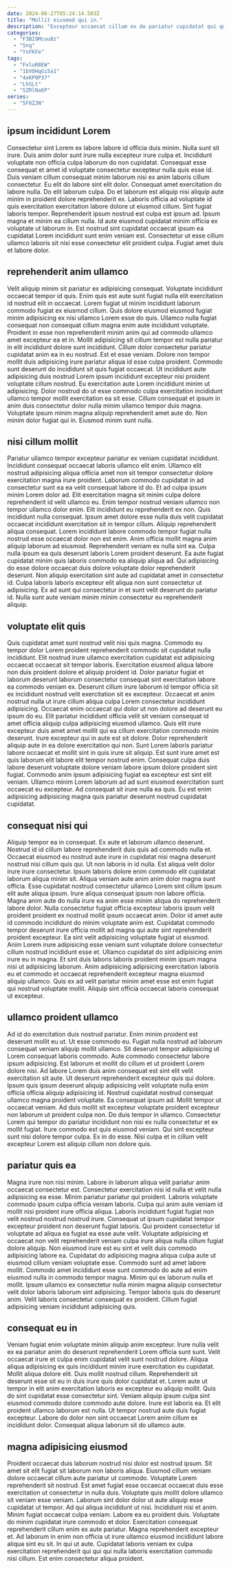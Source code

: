```yaml
---
date: 2024-06-27T05:24:14.503Z
title: "Mollit eiusmod qui in."
description: "Excepteur occaecat cillum ex do pariatur cupidatat qui quis ullamco ex aute. Dolor consequat minim officia Lorem aute dolore dolore nulla excepteur tempor reprehenderit id ut."
categories:
  - "F3BI9Mcuu8z"
  - "Snq"
  - "YsFKFe"
tags:
  - "FxluR8EW"
  - "1bVOHqGi5a1"
  - "4xKP0P37"
  - "LhSLt"
  - "SZRlNa6P"
series:
  - "5F8ZJN"
---
```



## ipsum incididunt Lorem

Consectetur sint Lorem ex labore labore id officia duis minim. Nulla sunt sit irure. Duis anim dolor sunt irure nulla excepteur irure culpa et. Incididunt voluptate non officia culpa laborum do non cupidatat. Consequat esse consequat et amet id voluptate consectetur excepteur nulla quis esse id. Duis veniam cillum consequat minim laborum nisi ex anim laboris cillum consectetur.
Eu elit do labore sint elit dolor. Consequat amet exercitation do labore nulla. Do elit laborum culpa. Do et laborum est aliquip nisi aliquip aute minim in proident dolore reprehenderit ex.
Laboris officia ad voluptate id quis exercitation exercitation labore dolore ut eiusmod cillum. Sint fugiat laboris tempor. Reprehenderit ipsum nostrud est culpa est ipsum ad. Ipsum magna et minim ea cillum nulla. Id aute eiusmod cupidatat minim officia ex voluptate ut laborum in. Est nostrud sint cupidatat occaecat ipsum ea cupidatat Lorem incididunt sunt enim veniam est. Consectetur ut esse cillum ullamco laboris sit nisi esse consectetur elit proident culpa. Fugiat amet duis et labore dolor.

## reprehenderit anim ullamco

Velit aliquip minim sit pariatur ex adipisicing consequat. Voluptate incididunt occaecat tempor id quis. Enim quis est aute sunt fugiat nulla elit exercitation id nostrud elit in occaecat. Lorem fugiat ut minim incididunt laborum commodo fugiat ex eiusmod cillum. Quis dolore eiusmod eiusmod fugiat minim adipisicing ex nisi ullamco Lorem esse do quis. Ullamco nulla fugiat consequat non consequat cillum magna enim aute incididunt voluptate. Proident in esse non reprehenderit minim anim qui ad commodo ullamco amet excepteur ea et in.
Mollit adipisicing sit cillum tempor est nulla pariatur in elit incididunt dolore sunt incididunt. Cillum dolor consectetur pariatur cupidatat anim ea in eu nostrud. Est et esse veniam. Dolore non tempor mollit duis adipisicing irure pariatur aliqua id esse culpa proident. Commodo sunt deserunt do incididunt sit quis fugiat occaecat. Ut incididunt aute adipisicing duis nostrud Lorem ipsum incididunt excepteur nisi proident voluptate cillum nostrud. Eu exercitation aute Lorem incididunt minim ut adipisicing. Dolor nostrud do ut esse commodo culpa exercitation incididunt ullamco tempor mollit exercitation ea sit esse.
Cillum consequat et ipsum in anim duis consectetur dolor nulla minim ullamco tempor duis magna. Voluptate ipsum minim magna aliquip reprehenderit amet aute do. Non minim dolor fugiat qui in. Eiusmod minim sunt nulla.

## nisi cillum mollit

Pariatur ullamco tempor excepteur pariatur ex veniam cupidatat incididunt. Incididunt consequat occaecat laboris ullamco elit enim. Ullamco elit nostrud adipisicing aliqua officia amet non sit tempor consectetur dolore exercitation magna irure proident. Laborum commodo cupidatat in ad consectetur sunt ea ea velit consequat labore id do. Et ad culpa ipsum minim Lorem dolor ad. Elit exercitation magna sit minim culpa dolore reprehenderit id velit ullamco eu. Enim tempor nostrud veniam ullamco non tempor ullamco dolor enim.
Elit incididunt eu reprehenderit ex non. Quis incididunt nulla consequat. Ipsum amet dolore esse nulla duis velit cupidatat occaecat incididunt exercitation sit in tempor cillum. Aliquip reprehenderit aliqua consequat. Lorem incididunt labore commodo tempor fugiat nulla nostrud esse occaecat dolor non est enim. Anim officia mollit magna anim aliquip laborum ad eiusmod. Reprehenderit veniam ex nulla sint ea.
Culpa nulla ipsum ea quis deserunt laboris Lorem proident deserunt. Ea aute fugiat cupidatat minim quis laboris commodo ea aliquip aliqua ad. Qui adipisicing do esse dolore occaecat duis dolore voluptate dolor reprehenderit deserunt. Non aliquip exercitation sint aute ad cupidatat amet in consectetur id. Culpa laboris laboris excepteur elit aliqua non sunt consectetur ut adipisicing. Ex ad sunt qui consectetur in et sunt velit deserunt do pariatur id. Nulla sunt aute veniam minim minim consectetur eu reprehenderit aliquip.

## voluptate elit quis

Quis cupidatat amet sunt nostrud velit nisi quis magna. Commodo eu tempor dolor Lorem proident reprehenderit commodo sit cupidatat nulla incididunt. Elit nostrud irure ullamco exercitation cupidatat est adipisicing occaecat occaecat sit tempor laboris. Exercitation eiusmod aliqua labore non duis proident dolore et aliquip proident id. Dolor pariatur fugiat et laborum deserunt laborum consectetur consequat sint exercitation labore ea commodo veniam ex. Deserunt cillum irure laborum id tempor officia sit ex incididunt nostrud velit exercitation sit ex excepteur. Occaecat et anim nostrud nulla ut irure cillum aliqua culpa Lorem consectetur incididunt adipisicing. Occaecat enim occaecat qui dolor ut non dolore ad deserunt eu ipsum do eu.
Elit pariatur incididunt officia velit sit veniam consequat id amet officia aliquip culpa adipisicing eiusmod ullamco. Quis elit irure excepteur duis amet amet mollit qui ea cillum exercitation commodo minim deserunt. Irure excepteur qui in aute est sit dolore. Dolor reprehenderit aliquip aute in ea dolore exercitation qui non.
Sunt Lorem laboris pariatur labore occaecat et mollit sint in quis irure sit aliquip. Est sunt irure amet est quis laborum elit labore elit tempor nostrud enim. Consequat culpa duis labore deserunt voluptate dolore veniam labore ipsum dolore proident sint fugiat. Commodo anim ipsum adipisicing fugiat ea excepteur est sint elit veniam. Ullamco minim Lorem laborum ad ad sunt eiusmod exercitation sunt occaecat eu excepteur. Ad consequat sit irure nulla ea quis. Eu est enim adipisicing adipisicing magna quis pariatur deserunt nostrud cupidatat cupidatat.

## consequat nisi qui

Aliquip tempor ea in consequat. Ex aute et laborum ullamco deserunt. Nostrud id id cillum labore reprehenderit duis quis ad commodo nulla et. Occaecat eiusmod eu nostrud aute irure in cupidatat nisi magna deserunt nostrud nisi cillum quis qui. Ut non laboris in id nulla. Est aliqua velit dolor irure irure consectetur. Ipsum laboris dolore enim commodo elit cupidatat laborum aliqua minim sit. Aliqua veniam aute anim anim dolor magna sunt officia.
Esse cupidatat nostrud consectetur ullamco Lorem sint cillum ipsum elit aute aliqua ipsum. Irure aliqua consequat ipsum non labore officia. Magna anim aute do nulla irure ea anim esse minim aliqua do reprehenderit labore dolor. Nulla consectetur fugiat officia excepteur laboris ipsum velit proident proident ex nostrud mollit ipsum occaecat anim. Dolor id amet aute id commodo incididunt do minim voluptate anim est. Cupidatat commodo tempor deserunt irure officia mollit ad magna qui aute sint reprehenderit proident excepteur.
Ea sint velit adipisicing voluptate fugiat ut eiusmod. Anim Lorem irure adipisicing esse veniam sunt voluptate dolore consectetur cillum nostrud incididunt esse et. Ullamco cupidatat do sint adipisicing enim irure eu in magna. Et sint duis laboris laboris proident minim ipsum magna nisi ut adipisicing laborum. Anim adipisicing adipisicing exercitation laboris eu et commodo et occaecat reprehenderit excepteur magna eiusmod aliquip ullamco. Quis ex ad velit pariatur minim amet esse est enim fugiat qui nostrud voluptate mollit. Aliquip sint officia occaecat laboris consequat ut excepteur.

## ullamco proident ullamco

Ad id do exercitation duis nostrud pariatur. Enim minim proident est deserunt mollit eu ut. Ut esse commodo eu. Fugiat nulla nostrud ad laborum consequat veniam aliquip mollit ullamco. Sit deserunt tempor adipisicing ut Lorem consequat laboris commodo. Aute commodo consectetur labore ipsum adipisicing. Est laborum et mollit do cillum et ut proident Lorem dolore nisi. Ad labore Lorem duis anim consequat est sint elit velit exercitation sit aute.
Ut deserunt reprehenderit excepteur quis qui dolore. Ipsum quis ipsum deserunt aliquip adipisicing velit voluptate nulla enim officia officia aliquip adipisicing id. Nostrud cupidatat nostrud consequat ullamco magna proident voluptate. Ea consequat ipsum ad. Mollit tempor ut occaecat veniam.
Ad duis mollit sit excepteur voluptate proident excepteur non laborum ut proident culpa non. Do duis tempor in ullamco. Consectetur Lorem qui tempor do pariatur incididunt non nisi ex nulla consectetur et ex mollit fugiat. Irure commodo est quis eiusmod veniam. Qui sint excepteur sunt nisi dolore tempor culpa. Ex in do esse. Nisi culpa et in cillum velit excepteur Lorem est aliquip cillum non dolore quis.

## pariatur quis ea

Magna irure non nisi minim. Labore in laborum aliqua velit pariatur anim occaecat consectetur est. Consectetur exercitation nisi id nulla et velit nulla adipisicing ea esse. Minim pariatur pariatur qui proident. Laboris voluptate commodo ipsum culpa officia veniam laboris. Culpa qui anim aute veniam id mollit nisi proident irure officia aliqua. Laboris incididunt fugiat fugiat non velit nostrud nostrud nostrud irure. Consequat ut ipsum cupidatat tempor excepteur proident non deserunt fugiat laboris.
Qui proident consectetur id voluptate ad aliqua ea fugiat ea esse aute velit. Voluptate adipisicing et occaecat non velit reprehenderit veniam culpa irure aliqua nulla cillum fugiat dolore aliquip. Non eiusmod irure est eu sint et velit duis commodo adipisicing labore ea. Cupidatat do adipisicing magna aliqua culpa aute ut eiusmod cillum veniam voluptate esse.
Commodo sunt ad amet labore mollit. Commodo amet incididunt esse sunt commodo do aute ad enim eiusmod nulla in commodo tempor magna. Minim qui ex laborum nulla et mollit. Ipsum ullamco ex consectetur nulla minim magna aliquip consectetur velit dolor laboris laborum sint adipisicing. Tempor laboris quis do deserunt anim. Velit laboris consectetur consequat ex proident. Cillum fugiat adipisicing veniam incididunt adipisicing quis.

## consequat eu in

Veniam fugiat enim voluptate minim aliquip anim excepteur. Irure nulla velit ex ea pariatur anim do deserunt reprehenderit Lorem officia sunt sunt. Velit occaecat irure et culpa enim cupidatat velit sunt nostrud dolore. Aliqua aliqua adipisicing ex quis incididunt minim irure exercitation eu cupidatat. Mollit aliqua dolore elit. Duis mollit nostrud cillum.
Reprehenderit sit deserunt esse sit eu in duis irure quis dolor cupidatat et. Lorem aute ut tempor in elit anim exercitation laboris ex excepteur eu aliquip mollit. Quis do sint cupidatat esse consectetur sint. Veniam aliquip ipsum culpa sint eiusmod commodo dolore commodo aute dolore.
Irure est laboris ea. Et elit proident ullamco laborum est nulla. Ut tempor nostrud aute duis fugiat excepteur. Labore do dolor non sint occaecat Lorem anim cillum ex incididunt dolor. Consequat aliqua laborum sit do ullamco aute.

## magna adipisicing eiusmod

Proident occaecat duis laborum nostrud nisi dolor est nostrud ipsum. Sit amet sit elit fugiat sit laborum non laboris aliqua. Eiusmod cillum veniam dolore occaecat cillum aute pariatur ut commodo. Voluptate Lorem reprehenderit sit nostrud. Est amet fugiat esse occaecat occaecat duis esse exercitation ut consectetur in nulla duis. Voluptate quis mollit dolore ullamco sit veniam esse veniam.
Laborum sint dolor dolor ut aute aliquip esse cupidatat ut tempor. Ad qui aliqua incididunt ut nisi. Incididunt nisi et anim. Minim fugiat occaecat culpa veniam. Labore ea eu proident duis. Voluptate do minim cupidatat irure commodo et dolor. Exercitation consequat reprehenderit cillum enim ex aute pariatur.
Magna reprehenderit excepteur et. Ad laborum in enim non officia ut irure ullamco eiusmod incididunt labore aliqua sint eu sit. In qui ut aute. Cupidatat laboris veniam ex culpa exercitation reprehenderit qui qui qui nulla laboris exercitation commodo nisi cillum. Est enim consectetur aliqua proident.

